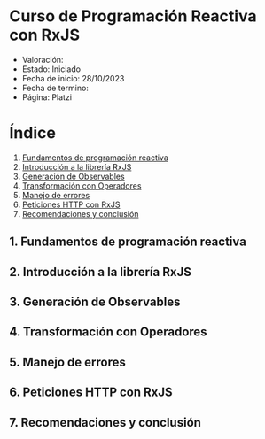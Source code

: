 # Curso de Programación Reactiva con RxJS

- Valoración:
- Estado: Iniciado
- Fecha de inicio: 28/10/2023
- Fecha de termino:
- Página: Platzi

# Índice
1. [Fundamentos de programación reactiva](#1-fundamentos-de-programación-reactiva)
2. [Introducción a la librería RxJS](#2-introducción-a-la-librería-rxjs)
3. [Generación de Observables](#3-generación-de-observables)
4. [Transformación con Operadores](#4-transformación-con-operadores)
5. [Manejo de errores](#5-manejo-de-errores)
6. [Peticiones HTTP con RxJS](#6-peticiones-http-con-rxjs)
7. [Recomendaciones y conclusión](#7-recomendaciones-y-conclusión)

## 1. Fundamentos de programación reactiva
## 2. Introducción a la librería RxJS
## 3. Generación de Observables
## 4. Transformación con Operadores
## 5. Manejo de errores
## 6. Peticiones HTTP con RxJS
## 7. Recomendaciones y conclusión